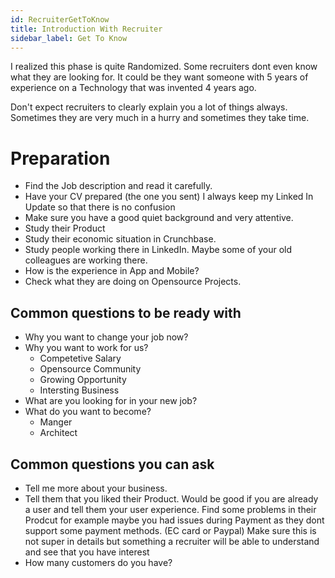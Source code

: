 ```yaml
---
id: RecruiterGetToKnow
title: Introduction With Recruiter
sidebar_label: Get To Know
---
```


I realized this phase is quite Randomized. Some recruiters dont even know what they are looking for. It could be they want someone with 5 years of experience on a Technology that was invented 4 years ago.

Don't expect recruiters to clearly explain you a lot of things always. Sometimes they are very much in a hurry and sometimes they take time.

# Preparation

- Find the Job description and read it carefully.
- Have your CV prepared (the one you sent) I always keep my Linked In Update so that there is no confusion
- Make sure you have a good quiet background and very attentive.
- Study their Product
- Study their economic situation in Crunchbase.
- Study people working there in LinkedIn. Maybe some of your old colleagues are working there.
- How is the experience in App and Mobile?
- Check what they are doing on Opensource Projects.

## Common questions to be ready with

- Why you want to change your job now?
- Why you want to work for us?
  - Competetive Salary
  - Opensource Community
  - Growing Opportunity
  - Intersting Business
- What are you looking for in your new job?
- What do you want to become?
  - Manger
  - Architect

## Common questions you can ask

- Tell me more about your business.
- Tell them that you liked their Product. Would be good if you are already a user and tell them your user experience. Find some problems in their Prodcut for example maybe you had issues during Payment as they dont support some payment methods. (EC card or Paypal) Make sure this is not super in details but something a recruiter will be able to understand and see that you have interest
- How many customers do you have?
